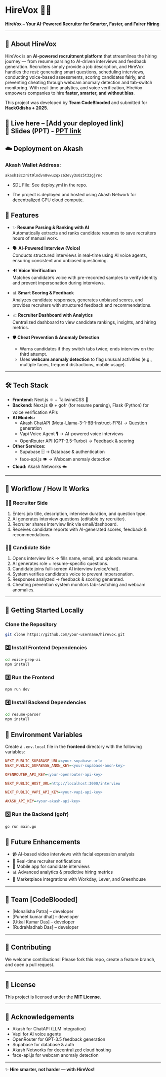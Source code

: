 # HireVox 🤖💼  
**HireVox – Your AI-Powered Recruiter for Smarter, Faster, and Fairer Hiring**  

---

## 📖 About HireVox  

HireVox is an **AI-powered recruitment platform** that streamlines the hiring journey — from resume parsing to AI-driven interviews and feedback generation. Recruiters simply provide a job description, and HireVox handles the rest: generating smart questions, scheduling interviews, conducting voice-based assessments, scoring candidates fairly, and preventing cheating through webcam anomaly detection and tab-switch monitoring. With real-time analytics, and voice verification, HireVox empowers companies to hire **faster, smarter, and without bias**.  
  

This project was developed by **Team CodeBlooded** and submitted for **HackOdisha + 2025**.  

🚀 **Live here** – [Add your deployed link]  
📑 **Slides (PPT)** - [PPT link](https://drive.google.com/file/d/1Ax21DY6jHHFWkq9G7nVUvuLBJPlM8Lh8/view?usp=sharing)
---

## ☁️ Deployment on Akash

### Akash Wallet Address:

```bash
akash18czr8t9lmdvn8vwuzqxz63evy3s0z5t32gjrnc
```

- SDL File: See deploy.yml in the repo.

- The project is deployed and hosted using Akash Network for decentralized GPU cloud compute.

## 🌟 Features  

- ✨ **Resume Parsing & Ranking with AI**  
  Automatically extracts and ranks candidate resumes to save recruiters hours of manual work.  

- 🗣️ **AI-Powered Interview (Voice)**  
  Conducts structured interviews in real-time using AI voice agents, ensuring consistent and unbiased questioning.  

- 🔊 **Voice Verification**  
  Matches candidate’s voice with pre-recorded samples to verify identity and prevent impersonation during interviews.  

- 📊 **Smart Scoring & Feedback**  
  Analyzes candidate responses, generates unbiased scores, and provides recruiters with structured feedback and recommendations.  

- 📈 **Recruiter Dashboard with Analytics**  
  Centralized dashboard to view candidate rankings, insights, and hiring metrics.    

- 🛡️ **Cheat Prevention & Anomaly Detection**  
  - Warns candidates if they switch tabs twice; ends interview on the third attempt.  
  - Uses **webcam anomaly detection** to flag unusual activities (e.g., multiple faces, frequent distractions, mobile usage).  

---

## 🛠️ Tech Stack  

- **Frontend:** Next.js ⚛️ + TailwindCSS 🎨  
- **Backend:** Next.js 🟢 + gofr (for resume parsing), Flask (Python) for voice verification APIs  
- **AI Models:**  
  - Akash ChatAPI (Meta-Llama-3-1-8B-Instruct-FP8) → Question generation  
  - Vapi Voice Agent 🎙️ → AI-powered voice interviews  
  - OpenRouter API (GPT-3.5-Turbo) → Feedback & scoring  
- **Other Services:**  
  - Supabase 🗄️ → Database & authentication  
  - face-api.js 👁️ → Webcam anomaly detection  
- **Cloud:** Akash Networks ☁️  

---

## 🔄 Workflow / How It Works  

### 👨‍💼 Recruiter Side  
1. Enters job title, description, interview duration, and question type.  
2. AI generates interview questions (editable by recruiter).  
3. Recruiter shares interview link via email/dashboard.  
4. Receives candidate reports with AI-generated scores, feedback & recommendations.  

### 👩‍💻 Candidate Side  
1. Opens interview link → fills name, email, and uploads resume.  
2. AI generates role + resume-specific questions.  
3. Candidate joins full-screen AI interview (voice/chat).  
4. System verifies candidate’s voice to prevent impersonation.  
5. Responses analyzed → feedback & scoring generated.  
6. Cheating prevention system monitors tab-switching and webcam anomalies.  

---

## 🚀 Getting Started Locally  

### Clone the Repository  
```bash
git clone https://github.com/your-username/hirevox.git
```

### 2️⃣ Install Frontend Dependencies
```bash
cd voice-prep-ai
npm install
```

### 3️⃣ Run the Frontend
```bash
npm run dev
```
### 4️⃣ Install Backend Dependencies
```bash
cd resume-parser
npm install
```

## 🔑 Environment Variables

Create a `.env.local` file in the **frontend** directory with the following variables:

```ini
NEXT_PUBLIC_SUPABASE_URL=<your-supabase-url>
NEXT_PUBLIC_SUPABASE_ANON_KEY=<your-supabase-anon-key>

OPENROUTER_API_KEY=<your-openrouter-api-key>

NEXT_PUBLIC_HOST_URL=http://localhost:3000/interview

NEXT_PUBLIC_VAPI_API_KEY=<your-vapi-api-key>

AKASH_API_KEY=<your-akash-api-key>
```

### 5️⃣ Run the Backend (gofr)
```bash
go run main.go
```
## 🚀 Future Enhancements  

- 📹 AI-based video interviews with facial expression analysis  
- 🔔 Real-time recruiter notifications  
- 📲 Mobile app for candidate interviews  
- 📊 Advanced analytics & predictive hiring metrics  
- 🏢 Marketplace integrations with Workday, Lever, and Greenhouse  

---

## 👥 Team [CodeBlooded]  

- [Monalisha Patra] – developer  
- [Puneet kumar dhal] – developer  
- [Utkal Kumar Das] – developer  
- [RudraMadhab Das] – developer  

---

## 🤝 Contributing  

We welcome contributions! Please fork this repo, create a feature branch, and open a pull request.  

---

## 📄 License  

This project is licensed under the **MIT License**.  

---

## 🙏 Acknowledgements  

- Akash for ChatAPI (LLM integration)  
- Vapi for AI voice agents  
- OpenRouter for GPT-3.5 feedback generation  
- Supabase for database & auth  
- Akash Networks for decentralized cloud hosting
- face-api.js for webcam anomaly detection  

---

✨ **Hire smarter, not harder — with HireVox!**







